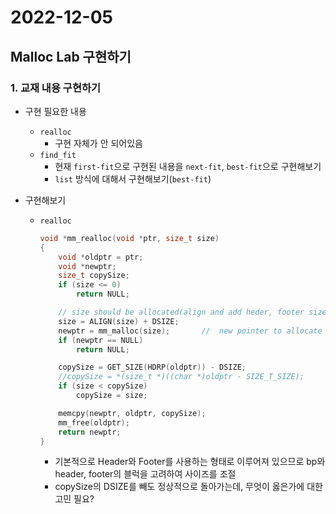 # 2022-12-05

## Malloc Lab 구현하기

### 1. 교재 내용 구현하기

- 구현 필요한 내용
  - `realloc`
    - 구현 자체가 안 되어있음
  - `find_fit`
    - 현재 `first-fit`으로 구현된 내용을 `next-fit`, `best-fit`으로 구현해보기
    - `list` 방식에 대해서 구현해보기(`best-fit`)

- 구현해보기

  - `realloc`

    ```c
    void *mm_realloc(void *ptr, size_t size)
    {
    	void *oldptr = ptr;
    	void *newptr;
    	size_t copySize;
    	if (size <= 0)
    		return NULL;
    
        // size should be allocated(align and add heder, footer size)
    	size = ALIGN(size) + DSIZE;     
    	newptr = mm_malloc(size);		//	new pointer to allocate
    	if (newptr == NULL)
    		return NULL;
    
    	copySize = GET_SIZE(HDRP(oldptr)) - DSIZE;
        //copySize = *(size_t *)((char *)oldptr - SIZE_T_SIZE);
    	if (size < copySize)
    		copySize = size;
    
    	memcpy(newptr, oldptr, copySize);
    	mm_free(oldptr);
    	return newptr;
    }
    ```

    - 기본적으로 Header와 Footer를 사용하는 형태로 이루어져 있으므로
      bp와 header, footer의 블럭을 고려하여 사이즈를 조절
    - copySize의 DSIZE를 빼도 정상적으로 돌아가는데, 무엇이 옳은가에 대한 고민 필요?
  
    

